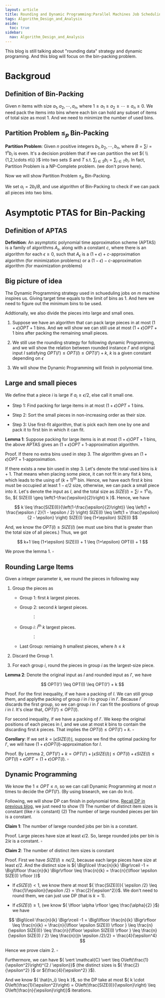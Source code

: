 ```yaml
---
layout: article
title: Rounding and Dynamic Programming:Parallel Machines Job Scheduling
tags: Algorithm_Design_and_Analysis
aside:
  toc: true
sidebar:
  nav: Algorithm_Design_and_Analysis
---
```


This blog is still talking about "rounding data" strategy and dynamic programing. And this blog will focus on the bin-packing problem.

<!--more-->

# Backgroud

## Definition of Bin-Packing

Given ${ n }$ items with size ${ a_1,a_2,\cdots,a_n }$, where ${ 1 \geq a_1 \geq a_2 \geq \cdots \geq a_n \geq 0 }$. We need pack the items into bins where each bin can hold any subset of items of total size as most ${ 1 }$. And we need to minimize the number of used bins.

## Partition Problem ${ \leq_p }$ Bin-Packing

<b>Partition Problem</b>: Given ${ n }$ positive integers ${ b_1,b_2,\cdots, b_n }$, where ${ B = \sum{i=1}^n b_i  }$ is even. It's a decision problem that if we can partition the set ${ \\{1,2,\cdots n\\} }$ into two sets ${ S }$ and ${ T }$ s.t. ${ \sum_{i\in S} b_i = \sum_{i\in T} b_i}$. In fact, Partition Problem is a NP-Complete problem. (we don't prove here).

Now we will show Partition Problem ${ \leq_p }$ Bin-Packing.

We set ${ a_i = 2b_i /B }$, and use algorithm of Bin-Packing to check if we can pack all pieces into two bins.

# Asymptotic PTAS for Bin-Packing

## Definition of APTAS

<b>Definition</b>: An asymptotic polynomial time approximation scheme (APTAS) is a family of algorithms ${ A_{\epsilon} }$, along with a constant ${ c }$, where there is an algorithm for each ${ \epsilon \geq 0}$, such that ${ A_{\epsilon} }$ is a ${(1+\epsilon)+c  }$-approximation algorithm (for minimization problems) or a ${(1-\epsilon)-c  }$-approximation algorithm (for maximization problems)

## Big picture of idea

The Dynamic Programming strategy used in schueduling jobs on ${ m }$ machine inspires us. Giving target time equals to the limit of bins as ${ 1 }$. And here we need to figure out the minimum bins to be used.

Addtionally, we also divide the pieces into large and small ones.

1. Suppose we have an algorithm that can pack large pieces in at most ${ (1+\epsilon)OPT + 1 }$ bins. And we will show we can still use at most ${ (1+\epsilon)OPT + 1 }$ bins after packing the remaining small pieces. 

2. We still use the rounding strategy for following dynamic Programming, and we will show the relation between rounded instance ${ I' }$ and original input ${ I }$ satisfying ${ OPT(I') \leq OPT(I) \leq OPT(I') + k}$, ${ k }$ is a given constant depending on ${ \epsilon }$

3. We will show the Dynamic Programming will finish in polynomial time. 

## Large and small pieces

We define that a piece ${ i }$ is large if ${ a_i \geq \epsilon /2 }$, else call it small one.

* Step 1: Find packing for large items in at most ${ (1+\epsilon)OPT + 1 }$ bins.

* Step 2: Sort the small pieces in non-increasing order as their size.

* Step 3: Use first-fit algorithm, that is pick each item one by one and pack it to first bin in which it can fit.

<b>Lemma 1</b>: Suppose packing for large items is in at most ${ (1+\epsilon)OPT + 1 }$ bins, the above APTAS gives an ${ (1+\epsilon)OPT + 1 }$-approximation algorithm.

Proof. If there no extra bins used in step 3. The algorithm gives an ${ (1+\epsilon)OPT + 1 }$-approximation.

If there exists a new bin used in step 3. Let's denote the total used bins is ${ k+1 }$. That means when placing some piece, it can not fit in any fist ${ k }$ bins, which leads to the using of ${ (k+1)^{\text{th}} }$ bin. Hence, we have each first ${ k }$ bins must be occupied at least ${  1- \epsilon /2}$ size, otherwise, we can pack a small piece into it. Let's denote the input as ${ I }$, and the total size as ${ SIZE(I) = \sum{i=1}^n a_i }$. So, ${ SIZE(I) \geq \left(1-\frac{\epsilon}{2}\right) k  }$. Hence, we have 

<center>$$
 k \leq \frac{SIZE(I)}{\left(1-\frac{\epsilon}{2}\right)} \leq \left(1 + \frac{\epsilon / 2}{1 - \epsilon / 2} \right) SIZE(I) \leq \left(1 + \frac{\epsilon}{2 - \epsilon} \right) SIZE(I) \leq (1+\epsilon) SIZE(I)
$$</center>

And, we know the ${ OPT(I) \geq SIZE(I) }$ (we must use bins that is greater than the total size of all pieces.) Thus, we got 

<center>$$
k+1 \leq (1+\epsilon) SIZE(I) + 1 \leq (1+\epsilon) OPT(I) + 1
$$</center>

We prove the lemma 1. ${ \square }$

## Rounding Large Items

Given a integer parameter ${ k }$, we round the pieces in following way

1. Group the pieces as 
   
    * Group 1: first ${ k }$ largest pieces.

    * Group 2: second ${ k }$ largest pieces.

     &emsp;&emsp;  &emsp;&emsp; ${ \vdots }$

    * Group ${ i }$: ${ i^{\text{th}} }$ ${ k }$ largest pieces.

     &emsp;&emsp;  &emsp;&emsp; ${ \vdots }$

    * Last Group: remiaing ${ h }$ smallest pieces, where ${ h \leq k }$

2. Discard the Group 1.

3. For each group ${ i }$, round the pieces in group ${ i }$ as the largest-size piece.

<b>Lemma 2</b>: Denote the original input as ${ I }$ and rounded input as ${ I' }$, we have 

<center>$$
OPT(I') \leq OPT(I) \leq OPT(I') + k
$$</center>

Proof. For the first inequality, if we have a packing of ${ I }$. We can still group them, and applythe packing of group ${ i }$ in ${ I }$ to group ${ i }$ in ${ I' }$. Because ${ I' }$ discards the first group, so we can group ${ i }$ in ${ I' }$ can fit the positions of group ${ i }$ in ${ I }$. It's clear that, ${ OPT(I') \leq OPT(I) }$. 

For second inequality, if we have a packing of ${ I' }$. We keep the original positions of each pieces in ${ I }$, and we use at most ${ k }$ bins to contain the discarding first ${ k }$ pieces. That implies the ${  OPT(I) \leq OPT(I') + k}$. ${ \square }$

<b>Corollary</b>: If we set ${ k = \lfloor  \epsilon SIZE(I) \rfloor  }$, suppose we find the optimal packing for ${ I' }$, we will have ${ (1+\epsilon) OPT(I) }$-approximation for ${ I }$.

Proof. By Lemma 2, ${ OPT(I') + k =  OPT(I') + \lfloor \epsilon SIZE(I) \rfloor  \leq  OPT(I) + \epsilon SIZE(I) \leq OPT(I) + \epsilon OPT = (1+\epsilon) OPT(I) }$. ${ \square }$

## Dynamic Programming

We know the ${ 1 \leq OPT \leq n }$, so we can call Dynamic Programming at most ${ n }$ times to decide the ${ OPT(I') }$. (By using bisearch, we can do ${ \ln n }$).

Following, we will show DP can finish in polynomial time. [Recall DP in previous blog](https://wu-haonan.github.io/2023/10/30/ADA_Lec_20.html#run-time-in-polynomial), we just need to show (1) The number of distinct item sizes is constant (like ${ r }$ is constant) (2) The number of large rounded pieces per bin is a constant. 

<b>Claim 1</b>: The number of larege rounded jobs per bin is a constant.

Proof. Large pieces have size at least ${ \epsilon /2 }$. So, larege rounded jobs per bin is ${ 2 /  \epsilon  }$ is a constant. ${ \square }$

<b>Claim 2</b>: The number of distinct item sizes is constant

Proof. First we have ${ SIZE(I) \geq n \epsilon /2 }$, because each large pieces have size at least ${ \epsilon /2 }$. And the distinct size is ${ \Bigl\lceil \frac{n}{k} \Bigr\rceil -1 = \Bigl\lfloor \frac{n}{k} \Bigr\rfloor \leq \frac{n}{k} = \frac{n}{\lfloor \epsilon SIZE(I) \rfloor }}$

* If ${ \epsilon SIZE(I) <1 }$, we know there at most ${ \frac{SIZE(I)}{ \epsilon /2} \leq \frac{1/\epsilon}{\epsilon /2} = \frac{2}{\epsilon^2}}$. We don't need to round them, we can just use DP (that is ${ k=1 }$).

* If ${ \epsilon SIZE(I) \geq 1 }$, (we know ${ \lfloor \alpha \rfloor \geq \frac{\alpha}{2} }$) we have

<center>$$
\Bigl\lceil \frac{n}{k} \Bigr\rceil -1 = \Bigl\lfloor \frac{n}{k} \Bigr\rfloor \leq \frac{n}{k} = \frac{n}{\lfloor \epsilon SIZE(I) \rfloor } \leq \frac{n}{\epsilon SIZE(I)} \leq \frac{n}{\lfloor \epsilon SIZE(I) \rfloor } \leq \frac{n}{\epsilon SIZE(I) / 2} \leq \frac{n}{(n \epsilon /2)/2} = \frac{4}{\epsilon^4}
$$</center>

Hence we prove claim 2. ${ \square }$

Furthermore, we can have ${ \vert \mathcal{C} \vert \leq  O\left(\frac{1}{\epsilon^2}\right)^{2 /  \epsilon}}$ (the distinct sizes is ${ \frac{2}{\epsilon^2} }$ or ${\frac{4}{\epsilon^2}  }$). 

And we know ${ \hat{n_i} \leq k }$, so the DP take at most ${ k \cdot O\left(\frac{1}{\epsilon^2}\right) = O\left(\frac{SIZE(I)}{\epsilon}\right) \leq O\left(\frac{n}{\epsilon}\right)}$ iterations.